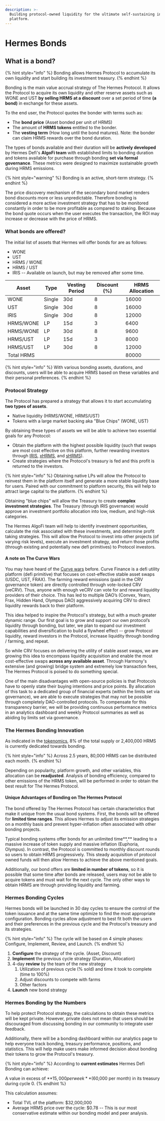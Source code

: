 ```yaml
---
description: >-
  Building protocol-owned liquidity for the ultimate self-sustaining investment
  platform.
---
```


# Hermes Bonds

## What is a bond?

{% hint style="info" %}
Bonding allows Hermes Protocol to accumulate its own liquidity and start building its investment treasury.
{% endhint %}

Bonding is the main value accrual strategy of The Hermes Protocol. It allows the Protocol to acquire its own liquidity and other reserve assets such as WONE and UST **by selling HRMS at a discount** over a set period of time **(a bond)** in exchange for these assets.

To the end user, the Protocol quotes the bonder with terms such as:

* The **bond price** (Asset bonded per unit of HRMS)
* The amount of **HRMS tokens** entitled to the bonder.&#x20;
* The **vesting term** (How long until the bond matures). Note: the bonder can claim HRMS rewards over the bond duration.

The types of bonds available and their duration will be **actively developed** by Hermes Defi's **AlgoFi team** with established limits to bonding duration and tokens available for purchase through bonding **set via formal governance**. These metrics were designed to maximize sustainable growth during HRMS emissions.&#x20;

{% hint style="warning" %}
Bonding is an active, short-term strategy.
{% endhint %}

The price discovery mechanism of the secondary bond market renders bond discounts more or less unpredictable. Therefore bonding is considered a more active investment strategy that has to be monitored constantly in order to be more profitable as compared to staking. Because the bond quote occurs when the user executes the transaction, the ROI may increase or decrease with the price of HRMS.

### What bonds are offered?

The initial list of assets that Hermes will offer bonds for are as follows:

* WONE
* UST
* HRMS / WONE
* HRMS / UST
* IRIS -- Available on launch, but may be removed after some time.

<table><thead><tr><th>Asset</th><th>Type</th><th>Vesting Period</th><th>Discount (%)</th><th data-type="number">HRMS Allocation</th></tr></thead><tbody><tr><td>WONE</td><td>Single</td><td>30d</td><td>8</td><td>16000</td></tr><tr><td>UST</td><td>Single</td><td>30d</td><td>8</td><td>16000</td></tr><tr><td>IRIS</td><td>Single</td><td>30d</td><td>8</td><td>12000</td></tr><tr><td>HRMS/WONE</td><td>LP</td><td>15d</td><td>3</td><td>6400</td></tr><tr><td>HRMS/WONE</td><td>LP</td><td>30d</td><td>8</td><td>9600</td></tr><tr><td>HRMS/UST</td><td>LP</td><td>15d</td><td>3</td><td>8000</td></tr><tr><td>HRMS/UST</td><td>LP</td><td>30d</td><td>8</td><td>12000</td></tr><tr><td>Total HRMS</td><td></td><td></td><td></td><td>80000</td></tr></tbody></table>

{% hint style="info" %}
With various bonding assets, durations, and discounts, users will be able to acquire HRMS based on these variables and their personal preferences.
{% endhint %}

### Protocol Strategy

The Protocol has prepared a strategy that allows it to start accumulating **two types of assets**.

* Native liquidity (HRMS/WONE, HRMS/UST)
* Tokens with a large market backing aka "Blue Chips" (WONE, UST)

By obtaining these types of assets we will be able to achieve two essential goals for any Protocol:&#x20;

* Obtain the platform with the highest possible liquidity (such that swaps are most cost effective on this platform, further rewarding investors through [IRIS](../tokenomics/feenomics.md#swap-fee), [xHRMS](xhrms.md), and [sHRMS](shrms.md)).
* Create strategies where the Protocol's treasury is fed and this profit is returned to the investors.

{% hint style="info" %}
Obtaining native LPs will allow the Protocol to reinvest them in the platform itself and generate a more stable liquidity base for users. Paired with our commitment to platform security, this will help to attract large capital to the platform.
{% endhint %}

Obtaining "blue chips" will allow the Treasury to create **complex investment strategies**. The Treasury (through IRIS governance) would approve an investment portfolio allocation into low, medium, and high-risk categories.

The Hermes AlgoFi team will help to identify investment opportunities, calculate the risk associated with these investments, and determine profit taking strategies. This will allow the Protocol to invest into other projects (of varying risk levels), execute an investment strategy, and return those profits (through existing and potentially new defi primitives) to Protocol investors.

#### A note on The Curve Wars

You may have heard of the [Curve wars](https://defieducation.substack.com/p/the-great-curve-wars?s=r) before. Curve Finance is a defi utility platform (defi primitive) that focuses on cost-effective stable asset swaps (USDC, UST, FRAX). The farming reward emissions (paid in the CRV governance token) are directly controlled through vote-locked CRV (veCRV). Thus, anyone with enough veCRV can vote for and reward liquidity providers of their choice. This has led to multiple DAO’s (Convex, Yearn, Frax, Hidden Hand, Olympus DAO) aggressively acquiring CRV to direct liquidity rewards back to their platform.

This idea helped to inspire the Protocol's strategy, but with a much greater dynamic range. Our first goal is to grow and support our own protocol’s liquidity through bonding, but later, we plan to expand our investment capabilities and diversification to build a flywheel effect -- grow Protocol liquidity, reward investors in the Protocol, increase liquidity through bonding / farming, and repeat.&#x20;

So while CRV focuses on delivering the utility of stable asset swaps, we are growing this idea to encompass liquidity acquisition and enable the most cost-effective swaps **across any available asset**. Through Harmony's extensive (and growing) bridge system and extremely low transaction fees, The Hermes Protocol is poised to do something special.&#x20;

One of the main disadvantages with open-source policies is that Protocols have to openly state their buying intentions and price points. By allocation of this task to a dedicated group of financial experts (within the limits set via governance), we are able to execute strategies that may not be possible through completely DAO-controlled protocols. To compensate for this transparency barrier, we will be providing continuous performance metrics in an analytics dashboard and weekly Protocol summaries as well as abiding by limits set via governance.

### The Hermes Bonding Innovation

As indicated in the [tokenomics](broken-reference), 8% of the total supply or 2,400,000 HRMS is currently dedicated towards bonding.

{% hint style="info" %}
Across 2.5 years, 80,000 HRMS can be distributed each month.
{% endhint %}

Depending on popularity, platform growth, and other variables, this allocation can be **readjusted**. Analysis of bonding efficiency, compared to other emissions of the HRMS token, will be performed in order to obtain the best result for The Hermes Protocol.

#### Unique Advantages of Bonding on The Hermes Protocol

The bond offered by The Hermes Protocol has certain characteristics that make it unique from the usual bond systems. First, the bonds will be offered for **limited time ranges**. This allows Hermes to adjust its emission strategies on a monthly basis and prevent hyper-inflation often associated with other bonding projects.

Typical bonding systems offer bonds for an unlimited time**,** leading to a massive increase of token supply and massive inflation (Euphoria, Olympus). In contrast, the Protocol is committed to monthly discount rounds so users to obtain HRMS progressively. This steady acquisition of protocol owned funds will then allow Hermes to achieve the above mentioned goals.

Additionally, our bond offers are **limited in number of tokens**, so it is possible that some time after bonds are released, users may not be able to acquire tokens and must wait for the next cycle. The only other ways to obtain HRMS are through providing liquidity and farming.

### Hermes Bonding Cycles

Hermes bonds will be launched in 30 day cycles to ensure the control of the token issuance and at the same time optimize to find the most appropriate configuration. Bonding cycles allow adjustment to best fit both the users and their preferences in the previous cycle and the Protocol's treasury and its strategies.&#x20;

{% hint style="info" %}
The cycle will be based on 4 simple phases: Configure, Implement, Review, and Launch.
{% endhint %}

1. **Configure** the strategy of the cycle. (Asset, Discount)
2. **Implement** the previous cycle strategy (Duration, Allocation)
3. 4-day **review** by the team of the new strategy
   1. Utilization of previous cycle (% sold) and time it took to complete (time to 100%)
   2. Adjust discounts to compete with farms
   3. Other factors
4. **Launch** new bond strategy

### Hermes Bonding by the Numbers

To help protect Protocol strategy, the calculations to obtain these metrics will be kept private. However, private does not mean that users should be discouraged from discussing bonding in our community to integrate user feedback.&#x20;

Additionally, there will be a bonding dashboard within our analytics page to help everyone track bonding, treasury performance, positions, and statistics. This will help make users make informed decision about bonding their tokens to grow the Protocol's treasury.

{% hint style="info" %}
According to **current estimates** Hermes Defi Bonding can achieve:

A value in excess of **$15,000 per week** ($60,000 per month) in its treasury during cycle 0.&#x20;
{% endhint %}

This calculation assumes:

* Total TVL of the platform: $32,000,000
* Average HRMS price over the cycle: $0.78 -- This is our most conservative estimate within our bonding model and peer analysis.
